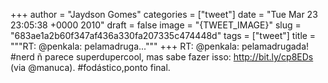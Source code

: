
+++
author = "Jaydson Gomes"
categories = ["tweet"]
date = "Tue Mar 23 23:05:38 +0000 2010"
draft = false
image = "{TWEET_IMAGE}"
slug = "683ae1a2b60f347af436a330fa207335c474448d"
tags = ["tweet"]
title = """RT: @penkala: pelamadruga..."""
+++
RT: @penkala: pelamadrugada! #nerd ñ parece superdupercool, mas sabe fazer isso: http://bit.ly/cp8EDs (via @manuca). #fodástico,ponto final.

